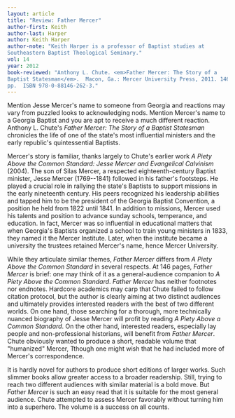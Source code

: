 ```yaml
---
layout: article
title: "Review: Father Mercer"
author-first: Keith
author-last: Harper
author: Keith Harper
author-note: "Keith Harper is a professor of Baptist studies at 
Southeastern Baptist Theological Seminary."
vol: 14
year: 2012
book-reviewed: "Anthony L. Chute. <em>Father Mercer: The Story of a 
Baptist Statesman</em>.  Macon, Ga.: Mercer University Press, 2011. 146 
pp.  ISBN 978-0-88146-262-3."
---
```


Mention Jesse Mercer's name to someone from Georgia and reactions may
vary from puzzled looks to acknowledging nods. Mention Mercer's name to
a Georgia Baptist and you are apt to receive a much different reaction.
Anthony L. Chute's *Father Mercer: The Story of a Baptist Statesman*
chronicles the life of one of the state's most influential ministers and
the early republic's quintessential Baptists.

Mercer's story is familiar, thanks largely to Chute's earlier work *A
Piety Above the Common Standard: Jesse Mercer and Evangelical Calvinism*
(2004). The son of Silas Mercer, a respected eighteenth-century Baptist
minister, Jesse Mercer (1769--1841) followed in his father's footsteps.
He played a crucial role in rallying the state's Baptists to support
missions in the early nineteenth century. His peers recognized his
leadership abilities and tapped him to be the president of the Georgia
Baptist Convention, a position he held from 1822 until 1841. In addition
to missions, Mercer used his talents and position to advance sunday
schools, temperance, and education. In fact, Mercer was so influential
in educational matters that when Georgia's Baptists organized a school
to train young ministers in 1833, they named it the Mercer Institute.
Later, when the institute became a university the trustees retained
Mercer's name, hence Mercer University.

While they articulate similar themes, *Father Mercer* differs from *A
Piety Above the Common Standard* in several respects. At 146 pages,
*Father Mercer* is brief: one may think of it as a general-audience
companion to *A Piety Above the Common Standard*. *Father Mercer* has
neither footnotes nor endnotes. Hardcore academics may carp that Chute
failed to follow citation protocol, but the author is clearly aiming at
two distinct audiences and ultimately provides interested readers with
the best of two different worlds. On one hand, those searching for a
thorough, more technically nuanced biography of Jesse Mercer will profit
by reading *A Piety Above a Common Standard*. On the other hand,
interested readers, especially lay people and non-professional
historians, will benefit from *Father Mercer*. Chute obviously wanted to
produce a short, readable volume that "humanized" Mercer, Tthough one
might wish that he had included more of Mercer's correspondence.

It is hardly novel for authors to produce short editions of larger
works. Such slimmer books allow greater access to a broader readership.
Still, trying to reach two different audiences with similar material is
a bold move. But *Father Mercer* is such an easy read that it is
suitable for the most general audience. Chute attempted to assess Mercer
favorably without turning him into a superhero. The volume is a success
on all counts.
